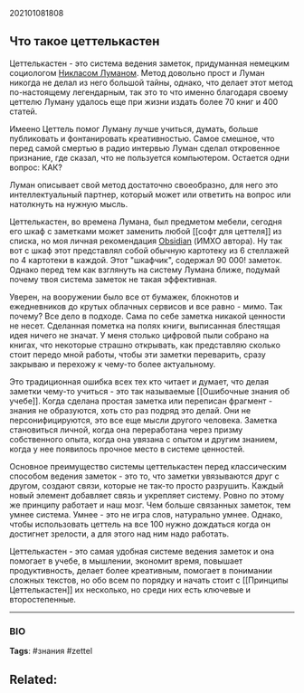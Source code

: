 202101081808
## Что такое цеттелькастен
Цеттелькастен - это система ведения заметок, придуманная немецким социологом [Никласом Луманом](https://ru.wikipedia.org/wiki/Луман,_Никлас). Метод довольно прост и Луман никогда не делал из него большой тайны, однако, что делает этот метод по-настоящему легендарным, так это то что именно благодаря своему цеттелю Луману удалось еще при жизни издать более 70 книг и 400 статей. 

Имеено Цеттель помог Луману лучше учиться, думать, больше публиковать и фонтанировать креативностью. Самое смешное, что перед самой смертью в радио интервью Луман сделал откровенное признание, где сказал, что не пользуется компьютером. Остается одни вопрос: КАК? 

Луман описывает свой метод достаточно своеобразно, для него это интеллектуальный партнер, который может или ответить на вопрос или натолкнуть на нужную мысль.

Цеттелькастен, во времена Лумана, был предметом мебели, сегодня его шкаф с заметками может заменить любой [[софт для цеттеля]] из списка, но моя личная рекомендация [Obsidian](https://obsidian.md) (ИМХО автора). Ну так вот с шкаф этот представлял собой обычную картотеку из 6 стеллажей по 4 картотеки в каждой. Этот "шкафчик", содержал 90 000! заметок. Однако перед тем как взглянуть на систему Лумана ближе, подумай почему твоя система заметок не такая эффективная.

Уверен, на вооружении было все от бумажек, блокнотов и ежедневников до крутых облачных сервисов и все равно - мимо. Так почему? Все дело в подходе. Сама по себе заметка никакой ценности не несет. Сделанная пометка на полях книги, выписанная блестящая идея ничего не значат. У меня столько цифровой пыли собрано на книгах, что некоторые страшно открывать, как представляю сколько стоит передо мной работы, чтобы эти заметки переварить, сразу закрываю и перехожу к чему-то более актуальному.

Это традиционная ошибка всех тех кто читает и думает, что делая заметки чему-то учиться - это так называемые [[Ошибочные знания об учебе]]. Когда сделана простая заметка или переписан фрагмент - знания не образуются, хоть сто раз подряд это делай. Они не персонифицируются, это все еще мысли другого человека. Заметка становиться личной, когда она переработана через призму собственного опыта, когда она увязана с опытом и другим знанием, когда у нее появилось прочное место в системе ценностей.

Основное преимущество системы цеттелькастен перед классическим способом ведения заметок - это то, что заметки увязываются друг с другом, создают связи, которые не так-то просто разрушить. Каждый новый элемент добавляет связь и укрепляет систему. Ровно по этому же принципу работает и наш мозг. Чем больше связанных заметок, тем умнее система. Умнее - это не игра слов, натурально умнее. Однако, чтобы использовать цеттель на все 100 нужно дождаться когда он достигнет зрелости, а для этого над ним надо работать.

Цеттелькастен - это самая удобная системе ведения заметок и она помогает в учебе, в мышлении, экономит время, повышает продуктивность, делает более креативным, помогает в понимании сложных текстов, но обо всем по порядку и начать стоит с [[Принципы Цеттелькастен]] их несколько, но среди них есть ключевые и второстепенные. 


---
### BIO
**Tags**: #знания #zettel 

**Related**:
- 